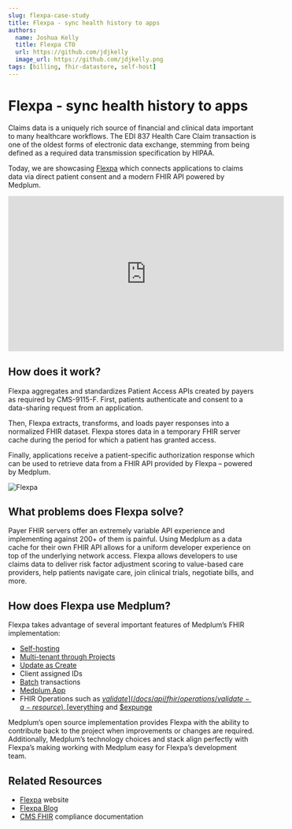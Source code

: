```yaml
---
slug: flexpa-case-study
title: Flexpa - sync health history to apps
authors:
  name: Joshua Kelly
  title: Flexpa CTO
  url: https://github.com/jdjkelly
  image_url: https://github.com/jdjkelly.png
tags: [billing, fhir-datastore, self-host]
---
```


# Flexpa - sync health history to apps

Claims data is a uniquely rich source of financial and clinical data important to many healthcare workflows. The EDI 837 Health Care Claim transaction is one of the oldest forms of electronic data exchange, stemming from being defined as a required data transmission specification by HIPAA. 

Today, we are showcasing [Flexpa](https://www.flexpa.com/) which connects applications to claims data via direct patient consent and a modern FHIR API powered by Medplum.

<iframe width="560" height="315" src="https://www.youtube.com/embed/DsdLq6DGi-0?start=0" title="YouTube video player" frameborder="0" allow="accelerometer; autoplay; clipboard-write; encrypted-media; gyroscope; picture-in-picture" allowfullscreen></iframe>

## How does it work?
Flexpa aggregates and standardizes Patient Access APIs created by payers as required by CMS-9115-F. First, patients authenticate and consent to a data-sharing request from an application.

Then, Flexpa extracts, transforms, and loads payer responses into a normalized FHIR dataset. Flexpa stores data in a temporary FHIR server cache during the period for which a patient has granted access.

Finally, applications receive a patient-specific authorization response which can be used to retrieve data from a FHIR API provided by Flexpa – powered by Medplum.

![Flexpa](/img/blog/flexpa.png)

## What problems does Flexpa solve?

Payer FHIR servers offer an extremely variable API experience and implementing against 200+ of them is painful. Using Medplum as a data cache for their own FHIR API allows for a uniform developer experience on top of the underlying network access. Flexpa allows developers to use claims data to deliver risk factor adjustment scoring to value-based care providers, help patients navigate care, join clinical trials, negotiate bills, and more.

## How does Flexpa use Medplum?

Flexpa takes advantage of several important features of Medplum’s FHIR implementation: 

- [Self-hosting](/docs/self-hosting)
- [Multi-tenant through Projects](/docs/auth/user-management-guide#background-user-model) 
- [Update as Create](/docs/sdk/core.medplumclient.createresourceifnoneexist)
- Client assigned IDs
- [Batch](/docs/fhir-datastore/fhir-batch-requests) transactions
- [Medplum App](/docs/app)
- FHIR Operations such as [$validate](/docs/api/fhir/operations/validate-a-resource), [$everything](/docs/api/fhir/operations/patient-everything) and [$expunge](/docs/fhir-datastore/deleting-data#expunge-operation)

Medplum’s open source implementation provides Flexpa with the ability to contribute back to the project when improvements or changes are required. Additionally, Medplum’s technology choices and stack align perfectly with Flexpa’s making working with Medplum easy for Flexpa’s development team.

## Related Resources

- [Flexpa](https://www.flexpa.com/) website
- [Flexpa Blog](https://www.flexpa.com/blog)
- [CMS FHIR](/docs/compliance/cms-fhir) compliance documentation
